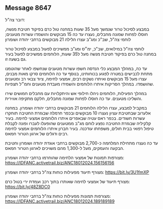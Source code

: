 ## Message 8647

דובר צה"ל:

במבצע לסיכול טרור שנמשך מעל 35 שעות במחנה טול כרם בפיקוד חטיבת מנשה, חוסלו לפחות שמונה מחבלים, נעצרו עד כה 15 מבוקשים והושמדו עשרות מטענים; לוחמי צה"ל, שב"כ ומג"ב עצרו הלילה 21 מבוקשים ברחבי יהודה ושומרון

לוחמי צה"ל במילואים, שב"כ, ימ״ס ומג"ב ממשיכים לפעול במבצע לסיכול טרור במחנה טול כרם בפיקוד חטיבת מנשה מעל ל35 שעות, הלוחמים ממשיכים לפעול בעיר גם בשעה זו.

עד כה, במהלך המבצע כלי הנדסה חשפו עשרות מטענים שנחשפו לאחר שהוטמנו מתחת לכבישים במטרה לפגוע בכוחותינו, בנוסף עד כה הלוחמים סרקו מאות מבנים, עצרו מעל 15 מבוקשים ואיתרו נשקים רבים, אמצעי לחימה, ציוד צבאי רב ומטענים שהושמדו. במהלך הסריקות איתרו הלוחמים והשמידו מעבדת מטענים וחמ״ל תצפיות.

במהלך הפעילות, הלוחמים ניהלו חילופי אש והיתקלויות עם מחבלים חמושים שירו והשליכו מטענים. עד כה חוסלו לפחות שמונה מחבלים, חלקם מתקיפה אווירית. 

במקביל למבצע, עצרו הלילה הלוחמים 21 מבוקשים ברחבי יהודה ושומרון. במחנה אלערוב שבחטיבת עציון נעצרו 10 מבוקשים ובכפר חרמלה שבגזרת החטיבה תוחקרו עשרות חשודים. בכפר ראס עטיה שבאפרים איתרו הלוחמים אמצעי לחימה. בעיר קלקיליה שבגזרת החטיבה נפצע לוחם מג"ב ממטענים שהופעלו לעברו ופונה לקבלת טיפול רפואי בבית חולים, משפחתו עודכנה.
בעיר חברון איתרו הלוחמים אמצעי לחימה רבים ודגלים של ארגון הטרור חמאס.

עד כה נעצרו מתחילת המלחמה כ-2,700 מבוקשים ברחבי אוגדת יהודה ושומרון וחטיבת הבקעה והעמקים, מעל ל-1,300 מהם משויכים לארגון הטרור חמאס.

מצורפות תמונות של אמצעי הלחימה שהוחרמו ברחבי יהודה ושומרון: https://IDFANC.activetrail.biz/ANC18012024.156156156

מצורף תיעוד מפעילות כוחות צה"ל ברחבי יהודה ושומרון:  https://bit.ly/3U1fmXP

מצורף תיעוד של אמצעי לחימה שאותרו בתוך רכב ועמדת ירי בטול כרם:  https://bit.ly/48Z8DC0

מצורפות תמונות מפעילות כוחות צה"ל ברחבי יהודה ושומרון: https://IDFANC.activetrail.biz/ANC18012024.189189189

